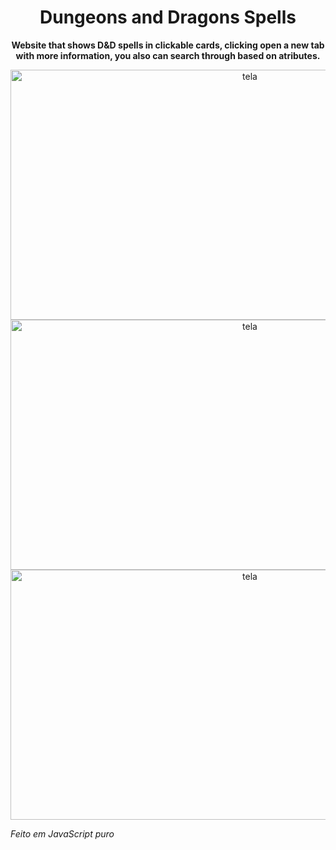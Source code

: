 <h1 align="center" style="font-weight: bold;"> Dungeons and Dragons Spells </h1>

<p align="center">
    <b> Website that shows D&D spells in clickable cards, clicking open a new tab with more information,
    you also can search through based on atributes.
     </b>
</p>

<div align="center">
    <img src="https://imgur.com/2k3ytQS.jpg" alt="tela" width="750px" height="400px">
</div>

<div align="center">
    <img src="https://imgur.com/fpOKuJK.jpg" alt="tela" width="750px" height="400px">
</div>

<div align="center">
    <img src="https://imgur.com/eNLtg5o.jpg" alt="tela" width="750px" height="400px">
</div>

<p><i> Feito em JavaScript puro </i></p>